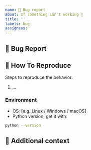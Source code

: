 ```yaml
---
name: 🐛 Bug report
about: If something isn't working 🔧
title: ''
labels: bug
assignees:
---
```


## 🐛 Bug Report

<!-- A clear and concise description of what the bug is. -->

## 🔬 How To Reproduce

Steps to reproduce the behavior:

1. ...

### Environment

-   OS: [e.g. Linux / Windows / macOS]
-   Python version, get it with:

```bash
python --version
```

## 📎 Additional context

<!-- Add any other context about the problem here. -->
